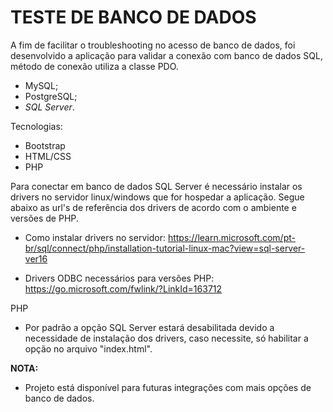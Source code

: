 # TESTE DE BANCO DE DADOS

>>> 
A fim de facilitar o troubleshooting no acesso de banco de dados, foi desenvolvido a aplicação para validar a conexão com banco de dados SQL, método de conexão utiliza a classe PDO.

* MySQL;
* PostgreSQL;
* *SQL Server*.

>>>

>>>
Tecnologias:
  * Bootstrap
  * HTML/CSS
  * PHP
>>>

>>> 
Para conectar em banco de dados SQL Server é necessário instalar os drivers no servidor linux/windows que for hospedar a aplicação. Segue abaixo as url's de referência dos drivers de acordo com o ambiente e versões de PHP.

* Como instalar drivers no servidor:
    https://learn.microsoft.com/pt-br/sql/connect/php/installation-tutorial-linux-mac?view=sql-server-ver16

* Drivers ODBC necessários para versões PHP:
    https://go.microsoft.com/fwlink/?LinkId=163712
>>>

>>>
PHP
* Por padrão a opção SQL Server estará desabilitada devido a necessidade de instalação dos drivers, caso necessite, só habilitar a opção no arquivo "index.html".
>>>

>>>
**NOTA:**
 * Projeto está disponível para futuras integrações com mais opções de banco de dados. 
>>>
